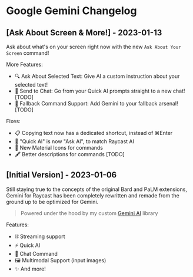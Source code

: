 # Google Gemini Changelog

## [Ask About Screen & More!] - 2023-01-13

Ask about what's on your screen right now with the new `Ask About Your Screen` command!

More Features:
- 🔍 Ask About Selected Text: Give AI a custom instruction about your selected text!
- 📩 Send to Chat: Go from your Quick AI prompts straight to a new chat! [TODO]
- 🔄 Fallback Command Support: Add Gemini to your fallback arsenal! [TODO]

Fixes:
- 📋 Copying text now has a dedicated shortcut, instead of ⌘Enter
- 📝 "Quick AI" is now "Ask AI", to match Raycast AI
- 🌟 New Material Icons for commands
- 🖋️ Better descriptions for commands [TODO]

## [Initial Version] - 2023-01-06

Still staying true to the concepts of the original Bard and PaLM extensions, Gemini for Raycast has been completely rewritten and remade from the ground up to be optimized for Gemini.

> Powered under the hood by my custom [Gemini AI](https://github.com/evanzhoudev/gemini-ai) library

Features:
- ⛓️ Streaming support
- ⚡ Quick AI
- 💬 Chat Command
- 🖼️ Multimodal Support (input images)
- ✨ And more!